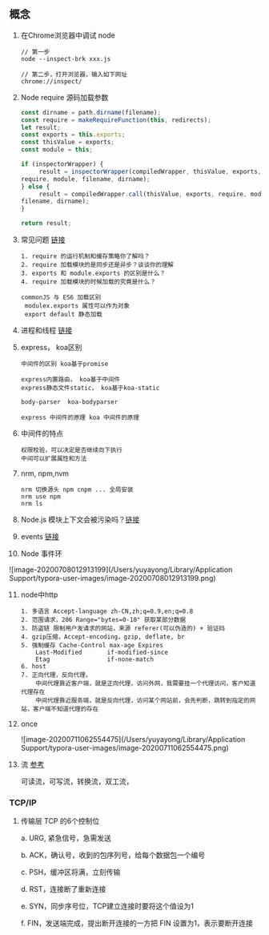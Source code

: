 ## 概念

1. 在Chrome浏览器中调试 node

   ```
   // 第一步
   node --inspect-brk xxx.js 
   
   // 第二步，打开浏览器，输入如下网址
   chrome://inspect/
   ```
   
2. Node require 源码加载参数

   ```javascript
   const dirname = path.dirname(filename);
   const require = makeRequireFunction(this, redirects);
   let result;
   const exports = this.exports;
   const thisValue = exports;
   const module = this;
   
   if (inspectorWrapper) {
   		result = inspectorWrapper(compiledWrapper, thisValue, exports,
   require, module, filename, dirname);
   } else {
   		result = compiledWrapper.call(thisValue, exports, require, module,
   filename, dirname);
   }
   
   return result;
   ```

   

3. 常见问题 [链接](https://juejin.im/post/5d5639c7e51d453b5c1218b4)

   ```
   1. require 的运行机制和缓存策略你了解吗？
   2. require 加载模块的是同步还是异步？谈谈你的理解
   3. exports 和 module.exports 的区别是什么？
   4. require 加载模块的时候加载的究竟是什么？
   
   commonJS 与 ES6 加载区别
   	modulex.exports 属性可以作为对象
   	export default 静态加载
   ```

4. 进程和线程 [链接](http://www.ruanyifeng.com/blog/2013/04/processes_and_threads.html)

5. express， koa区别

   ```
   中间件的区别 koa基于promise
   
   express内置路由， koa基于中间件
   express静态文件static， koa基于koa-static
   
   body-parser 	koa-bodyparser
   
   express 中间件的原理 koa 中间件的原理
   ```

6. 中间件的特点

   ```
   权限校验，可以决定是否继续向下执行
   中间可以扩展属性和方法
   ```

7. nrm, npm,nvm

   ```
   nrm 切换源头 npm cnpm ... 全局安装
   nrm use npm 
   nrm ls
   ```

8. Node.js 模块上下文会被污染吗？[链接](https://www.jianshu.com/p/f3ce0c4ba622)

9. events [链接](https://juejin.im/post/5d69eef7f265da03f12e70a5)

10. Node 事件环

   ![image-20200708012913199](/Users/yuyayong/Library/Application Support/typora-user-images/image-20200708012913199.png)

11. node中http

    ```
    1. 多语言 Accept-language zh-CN,zh;q=0.9,en;q=0.8
    2. 范围请求，206 Range="bytes=0-10" 获取某部分数据
    3. 防盗链 限制用户发请求的网站，来源 referer(可以伪造的) + 验证码
    4. gzip压缩，Accept-encoding，gzip, deflate, br
    5. 强制缓存 Cache-Control max-age Expires
    	Last-Modified 		if-modified-since
    	Etag			    if-none-match
    6. host
    7. 正向代理，反向代理， 
    	中间代理靠近客户端，就是正向代理，访问外网，我需要挂一个代理访问，客户知道代理存在
    	中间代理靠近服务端，就是反向代理，访问某个网站前，会先判断，跳转到指定的网站，客户端不知道代理的存在
    ```

12. once

    ![image-20200711062554475](/Users/yuyayong/Library/Application Support/typora-user-images/image-20200711062554475.png)

13. 流 [参考](https://juejin.im/entry/59b552fc5188257e641e875a)

    可读流，可写流，转换流，双工流，



### TCP/IP

1. 传输层 TCP 的6个控制位

   a.	URG, 紧急信号，急需发送

   b.	ACK，确认号，收到的包序列号，给每个数据包一个编号

   c.	PSH，缓冲区将满，立刻传输

   d.	RST，连接断了重新连接

   e.	SYN，同步序号位，TCP建立连接时要将这个值设为1

   f.	FIN，发送端完成，提出断开连接的一方把 FIN 设置为1，表示要断开连接



